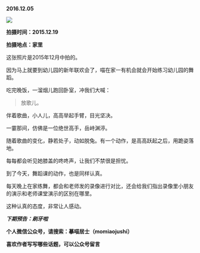 
**2016.12.05**

![](http://imglf.nosdn.127.net/img/UXJEMnl2djd3VW1YdWJzaXEvUjB1Tks1KytRMk1TZHphSkxrS0thcWV1OD0.jpg)


**拍摄时间：2015.12.19**

**拍摄地点：家里**

这张照片是2015年12月中拍的。

因为马上就要到幼儿园的新年联欢会了，喵在家一有机会就会开始练习幼儿园的舞蹈。

吃完晚饭，一溜烟儿跑回卧室，冲我们大喊：
>放歌儿。


伴着歌曲，小人儿，高高举起手臂，目光坚决。

一霎那间，仿佛是一位绝世高手，岳峙渊渟。

随着歌曲的变化，静若处子，动如脱兔。有一个动作，是高高跃起之后，用跪姿落地。

每每都会听见她膝盖的咚咚声，让我们不禁很是担忧。

到了今天，舞蹈课的动作，也是同样认真。

每天晚上在家练舞，都会和老师发的录像进行对比，还会给我们指出录像里小朋友的演示和老师课堂演示的区别在哪里。

这种认真的态度，非常让人感动。


***下期预告：刷牙啦***


**个人微信公众号，请搜索：摹喵居士（momiaojushi）**

**喜欢作者写写哪些话题，可以公众号留言**
